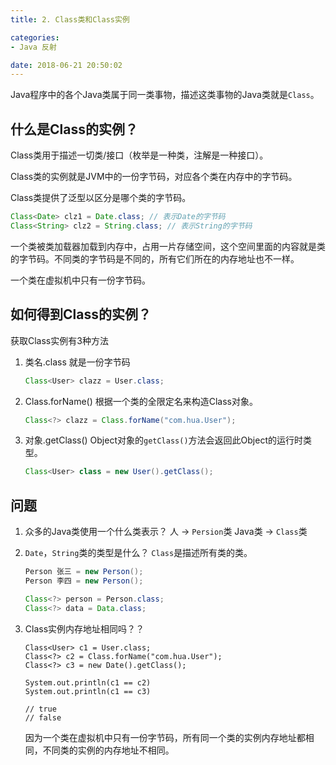 ```yaml
---
title: 2. Class类和Class实例

categories:
- Java 反射

date: 2018-06-21 20:50:02
---
```


Java程序中的各个Java类属于同一类事物，描述这类事物的Java类就是`Class`。

## 什么是Class的实例？

Class类用于描述一切类/接口（枚举是一种类，注解是一种接口）。

Class类的实例就是JVM中的一份字节码，对应各个类在内存中的字节码。

Class类提供了泛型以区分是哪个类的字节码。

```java
Class<Date> clz1 = Date.class; // 表示Date的字节码
Class<String> clz2 = String.class; // 表示String的字节码
```

一个类被类加载器加载到内存中，占用一片存储空间，这个空间里面的内容就是类的字节码。不同类的字节码是不同的，所有它们所在的内存地址也不一样。

一个类在虚拟机中只有一份字节码。

## 如何得到Class的实例？

获取Class实例有3种方法

1. 类名.class
    就是一份字节码
    ```java
    Class<User> clazz = User.class;
    ```
1. Class.forName()
    根据一个类的全限定名来构造Class对象。
    ```java
    Class<?> clazz = Class.forName("com.hua.User");
    ```
1. 对象.getClass()
    Object对象的`getClass()`方法会返回此Object的运行时类型。
    ```java
    Class<User> class = new User().getClass();
    ```

## 问题

1. 众多的Java类使用一个什么类表示？
    人 -> `Persion`类
    Java类 -> `Class`类
    
1. `Date`，`String`类的类型是什么？
    `Class`是描述所有类的类。
    ```java
    Person 张三 = new Person();
    Person 李四 = new Person();

    Class<?> person = Person.class; 
    Class<?> data = Data.class; 
    ```

1. Class实例内存地址相同吗？？
    ```
    Class<User> c1 = User.class;
    Class<?> c2 = Class.forName("com.hua.User");
    Class<?> c3 = new Date().getClass();

    System.out.println(c1 == c2)
    System.out.println(c1 == c3)

    // true
    // false
    ```
    因为一个类在虚拟机中只有一份字节码，所有同一个类的实例内存地址都相同，不同类的实例的内存地址不相同。